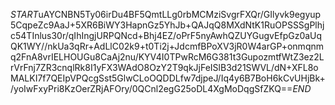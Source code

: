 $START$uAYCNBN5Ty06irDu4BF5QmtLLg0rbMCMziSvgrFXQr/GIlyvk9egyup5CqpeZc9AaJ+5XR6BiWY3HapnGz5YhJb+QAJqQ8MXdNtK1RuOPSSSgPlhjc54TInlus30r/qIhIngjURPQNcd+Bhj4EZ/oPrF5nyAwhQZUYGugvEfpGz0aUqQK1WY//nkUa3qRr+AdLlC02k9+t0Ti2j+JdcmfBPoXV3jR0W4arGP+onmqnmq2FnA8vrIELHOUGu8CaAj2nu/KYV4I0TPwRcM6G381t3GupozmtfWtZ3ez2LrVrFnj7ZR3cnqlRk8I1yFX3WAdO8OzY2T9qkJjFeISlB3d21SWVL/dN+XFL8oMALKI7f7QEIpVPQcgSst5GlwCLoOQDDLfw7djpeJ/Iq4y6B7BoH6kCvUHjBk+/yoIwFxyPri8KzOerZRjAFOry/0QCnl2egG25oDL4XgMoDqgSfZKQ==$END$